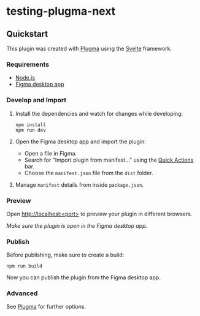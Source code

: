 # testing-plugma-next

## Quickstart

This plugin was created with [Plugma](https://github.com/gavinmcfarland/plugma) using the [Svelte](https://svelte.dev/) framework.

### Requirements

- [Node.js](https://nodejs.org/en)
- [Figma desktop app](https://www.figma.com/downloads/)

### Develop and Import

1. Install the dependencies and watch for changes while developing:

   ```shell
   npm install
   npm run dev
   ```

2. Open the Figma desktop app and import the plugin:

   - Open a file in Figma.
   - Search for "Import plugin from manifest..." using the [Quick Actions](https://help.figma.com/hc/en-us/articles/360040328653-Use-shortcuts-and-quick-actions#Use_quick_actions) bar.
   - Choose the `manifest.json` file from the `dist` folder.

3. Manage `manifest` details from inside `package.json`.

### Preview

Open [http://localhost:\<port\>](http://localhost:3000) to preview your plugin in different browsers.

_Make sure the plugin is open in the Figma desktop app._

### Publish

Before publishing, make sure to create a build:

```
npm run build
```

Now you can publish the plugin from the Figma desktop app.

### Advanced

See [Plugma](https://github.com/gavinmcfarland/plugma) for further options.
